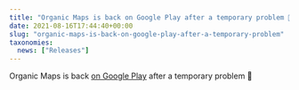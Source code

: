 ```yaml
---
title: "Organic Maps is back on Google Play after a temporary problem 🎉"
date: 2021-08-16T17:44:40+00:00
slug: "organic-maps-is-back-on-google-play-after-a-temporary-problem"
taxonomies:
  news: ["Releases"]
---
```


Organic Maps is back [on Google Play](https://play.google.com/store/apps/details?id=app.organicmaps) after a temporary problem 🎉
